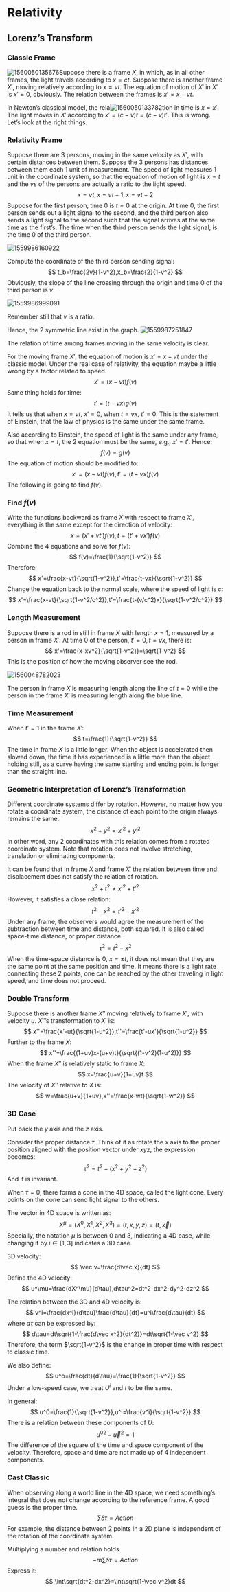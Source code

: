 # Relativity

## Lorenz’s Transform

### Classic Frame

![1560050135676](assets/1560050135676.png)Suppose there is a frame $X$, in which, as in all other frames, the light travels according to $x=ct$. Suppose there is another frame $X'$, moving relatively according to $x=vt$. The equation of motion of $X'$ in $X'$ is $x'=0$, obviously. The relation between the frames is $x'=x-vt$. 

In Newton’s classical model, the rela![1560050133782](assets/1560050133782.png)tion in time is $x=x'$. The light moves in $X'$ according to $x'=(c-v)t=(c-v)t'$. This is wrong. Let’s look at the right things.

### Relativity Frame

Suppose there are 3 persons, moving in the same velocity as $X'$, with certain distances between them. Suppose the 3 persons has distances between them each 1 unit of measurement. The speed of light measures 1 unit in the coordinate system, so that the equation of motion of light is $x=t$ and the $v$s of the persons are actually a ratio to the light speed.
$$
x=vt,x=vt+1,x=vt+2
$$
Suppose for the first person, time 0 is $t=0$ at the origin. At time 0, the first person sends out a light signal to the second, and the third person also sends a light signal to the second such that the signal arrives at the same time as the first’s. The time when the third person sends the light signal, is the time 0 of the third person.

![1559986160922](assets/1559986160922.png)

Compute the coordinate of the third person sending signal:
$$
t_b=\frac{2v}{1-v^2},x_b=\frac{2}{1-v^2}
$$
Obviously, the slope of the line crossing through the origin and time 0 of the third person is $v$.

![1559986999091](assets/1559986999091.png)

Remember still that $v$ is a ratio.

Hence, the 2 symmetric line exist in the graph.
![1559987251847](assets/1559987251847.png)

The relation of time among frames moving in the same velocity is clear.

For the moving frame $X'$, the equation of motion is $x'=x-vt$ under the classic model. Under the real case of relativity, the equation maybe a little wrong by a factor related to speed.
$$
x'=(x-vt)f(v)
$$
Same thing holds for time:
$$
t'=(t-vx)g(v)
$$
It tells us that when $x=vt$, $x'=0$, when $t=vx$, $t'=0$. This is the statement of Einstein, that the law of physics is the same under the same frame.

Also according to Einstein, the speed of light is the same under any frame, so that when $x=t$, the 2 equation must be the same, e.g., $x'=t'$. Hence:
$$
f(v)=g(v)
$$
The equation of motion should be modified to:
$$
x'=(x-vt)f(v),t'=(t-vx)f(v)
$$
The following is going to find $f(v)$.

### Find $f(v)$

Write the functions backward as frame $X$ with respect to frame $X'$, everything is the same except for the direction of velocity:
$$
x=(x'+vt')f(v),t=(t'+vx')f(v)
$$
Combine the 4 equations and solve for $f(v)$:
$$
f(v)=\frac{1}{\sqrt{1-v^2}}
$$
Therefore:
$$
x'=\frac{x-vt}{\sqrt{1-v^2}},t'=\frac{t-vx}{\sqrt{1-v^2}}
$$
Change the equation back to the normal scale, where the speed of light is $c$:
$$
x'=\frac{x-vt}{\sqrt{1-v^2/c^2}},t'=\frac{t-(v/c^2)x}{\sqrt{1-v^2/c^2}}
$$

### Length Measurement

Suppose there is a rod in still in frame $X$ with length $x=1$, measured by a person in frame $X'$. At time 0 of the person, $t'=0,t=vx$, there is:
$$
x'=\frac{x-xv^2}{\sqrt{1-v^2}}=\sqrt{1-v^2}
$$
This is the position of how the moving observer see the rod.

![1560048782023](assets/1560048782023.png)

The person in frame $X$ is measuring length along the line of $t=0$ while the person in the frame $X'$ is measuring length along the blue line.

### Time Measurement

When $t'=1$ in the frame $X'$:
$$
t=\frac{1}{\sqrt{1-v^2}}
$$
The time in frame $X$ is a little longer. When the object is accelerated then slowed down, the time it has experienced is a little more than the object holding still, as a curve having the same starting and ending point is longer than the straight line.

### Geometric Interpretation of Lorenz’s Transformation

Different coordinate systems differ by rotation. However, no matter how you rotate a coordinate system, the distance of each point to the origin always remains the same.
$$
x^2+y^2=x'^2+y'^2
$$
In other word, any 2 coordinates with this relation comes from a rotated coordinate system. Note that rotation does not involve stretching, translation or eliminating components.

It can be found that in frame $X$ and frame $X'$ the relation between time and displacement does not satisfy the relation of rotation.
$$
x^2+t^2\ne x'^2+t'^2
$$
However, it satisfies a close relation:
$$
t^2-x^2=t'^2-x'^2
$$
Under any frame, the observers would agree the measurement of the subtraction between time and distance, both squared. It is also called space-time distance, or proper distance.
$$
\tau^2=t^2-x^2
$$
When the time-space distance is 0, $x=\pm t$, it does not mean that they are the same point at the same position and time. It means there is a light rate connecting these 2 points, one can be reached by the other traveling in light speed, and time does not proceed.

### Double Transform

Suppose there is another frame $X''$ moving relatively to frame $X'$, with velocity $u$. $X''$’s transformation to $X'$ is:
$$
x''=\frac{x'-ut}{\sqrt{1-u^2}},t''=\frac{t'-ux'}{\sqrt{1-u^2}}
$$
Further to the frame $X$:
$$
x''=\frac{(1+uv)x-(u+v)t}{\sqrt{(1-v^2)(1-u^2)}}
$$
When the frame $X''$ is relatively static to frame $X$:
$$
x=\frac{u+v}{1+uv}t
$$
The velocity of $X''$ relative to $X$ is:
$$
w=\frac{u+v}{1+uv},x''=\frac{x-wt}{\sqrt{1-w^2}}
$$

### 3D Case

Put back the $y$ axis and the $z$ axis.

Consider the proper distance $\tau$. Think of it as rotate the $x$ axis to the proper position aligned with the position vector under $xyz$, the expression becomes:
$$
\tau^2=t^2-(x^2+y^2+z^2)
$$
And it is invariant.

When $\tau=0$, there forms a cone in the 4D space, called the light cone. Every points on the cone can send light signal to the others.

The vector in 4D space is written as:
$$
X^\mu=(X^0,X^1,X^2,X^3)=(t,x,y,z)=(t,\vec x)
$$
Specially, the notation $\mu$ is between 0 and 3, indicating a 4D case, while changing it by $i\in[1,3]$ indicates a 3D case.

3D velocity:
$$
\vec v=\frac{d\vec x}{dt}
$$
Define the 4D velocity:
$$
u^\mu=\frac{dX^\mu}{d\tau},d\tau^2=dt^2-dx^2-dy^2-dz^2
$$

The relation between the 3D and 4D velocity is:
$$
v^i=\frac{dx^i}{d\tau}\frac{d\tau}{dt}=u^i\frac{d\tau}{dt}
$$
where $d\tau$ can be expressed by:
$$
d\tau=dt\sqrt{1-\frac{d\vec x^2}{dt^2}}=dt\sqrt{1-\vec v^2}
$$
Therefore, the term $\sqrt{1-v^2}$ is the change in proper time with respect to classic time.

We also define:
$$
u^o=\frac{dt}{d\tau}=\frac{1}{\sqrt{1-v^2}}
$$
Under a low-speed case, we treat $U^i$ and $t$ to be the same.

In general:
$$
u^0=\frac{1}{\sqrt{1-v^2}},u^i=\frac{v^i}{\sqrt{1-v^2}}
$$
There is a relation between these components of $U$:
$$
{u^0}^2-\vec u^2=1
$$
The difference of the square of the time and space component of the velocity. Therefore, space and time are not made up of 4 independent components.

### Cast Classic

When observing along a world line in the 4D space, we need something’s integral that does not change according to the reference frame. A good guess is the proper time.
$$
\sum\delta\tau=Action
$$
For example, the distance between 2 points in a 2D plane is independent of the rotation of the coordinate system.

Multiplying a number and relation holds.
$$
-m\sum\delta\tau=Action
$$
Express it:
$$
\int\sqrt{dt^2-dx^2}=\int\sqrt{1-\vec v^2}dt
$$
